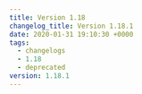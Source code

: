 ```yaml
---
title: Version 1.18
changelog_title: Version 1.18.1
date: 2020-01-31 19:10:30 +0000
tags:
  - changelogs
  - 1.18
  - deprecated
version: 1.18.1
---
```


<script src="https://gist.github.com/spinnaker-release/306d7e241272980642e918f64ed91fe3.js?file=1.18.1.md"></script>
<script src="https://gist.github.com/spinnaker-release/306d7e241272980642e918f64ed91fe3.js?file=1.18.0.md"></script>
